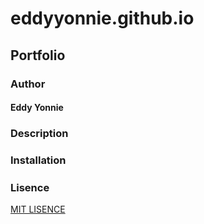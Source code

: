 # eddyyonnie.github.io

## Portfolio

### Author
#### Eddy Yonnie  

### Description 

#####  

### Installation  

##### 

### Lisence

[MIT LISENCE](lisence.html)

